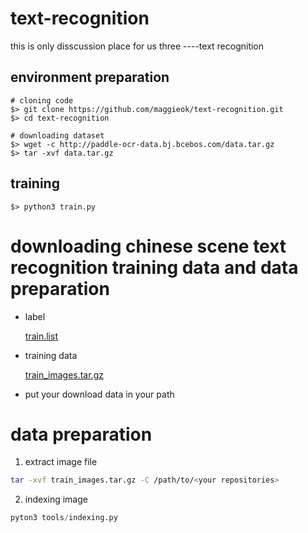 # text-recognition
this is only disscussion place  for us three ----text recognition


environment preparation 
---

```
# cloning code
$> git clone https://github.com/maggieok/text-recognition.git
$> cd text-recognition

# downloading dataset
$> wget -c http://paddle-ocr-data.bj.bcebos.com/data.tar.gz
$> tar -xvf data.tar.gz
```


training
---

```
$> python3 train.py
```



downloading chinese scene text recognition training data and data preparation
=======

- label

	[train.list](http://bj.bcebos.com/v1/ai-studio-online/4edf40b576534bc4b6d6d25c7ac30325ba5d9302c9da4316a04c865cee1e92bd?responseContentDisposition=attachment%3B%20filename%3Dtrain.list&authorization=bce-auth-v1%2F0ef6765c1e494918bc0d4c3ca3e5c6d1%2F2019-06-21T09%3A47%3A06Z%2F-1%2F%2F19d07e6fb96fc15811fb072ef9804aeb1dbb633dfb0d10eab78003c00b648122)

- training data

	[train_images.tar.gz](http://bj.bcebos.com/v1/ai-studio-online/f9328e4264514b69bd85a65bc7ec6623ac7f8feca87a496993215c01f7bc3778?responseContentDisposition=attachment%3B%20filename%3Dtrain_images.tar.gz&authorization=bce-auth-v1%2F0ef6765c1e494918bc0d4c3ca3e5c6d1%2F2019-06-21T09%3A47%3A46Z%2F-1%2F%2Fec807378f4011e3a1a969393ec4541211cb34d2a46b7778f429808028b75e863)
    
- put your download data in your path


    
data preparation    
=======

1. extract image file
```sh
tar -xvf train_images.tar.gz -C /path/to/<your repositories>
```

2. indexing image
```python
pyton3 tools/indexing.py
```


